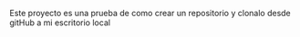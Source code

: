 Este proyecto es una prueba de como crear un repositorio y clonalo desde gitHub a mi escritorio local

